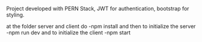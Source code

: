 Project developed with PERN Stack, JWT for authentication, bootstrap for styling.

at the folder server and client do -npm install and then to initialize the server -npm run dev and to initialize the client -npm start
